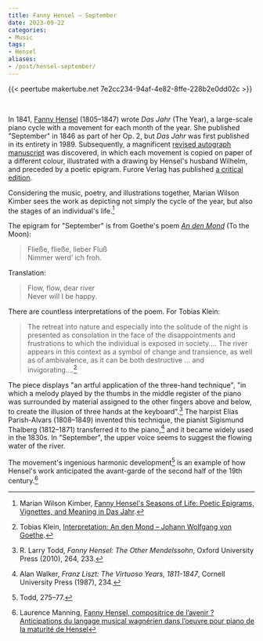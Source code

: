 ```yaml
---
title: Fanny Hensel – September
date: 2023-09-22
categories:
- Music
tags:
- Hensel
aliases:
- /post/hensel-september/
---
```


{{< peertube makertube.net 7e2cc234-94af-4e82-8ffe-228b2e0dd02c >}}

<br>

In 1841, [Fanny Hensel](https://en.wikipedia.org/wiki/Fanny_Mendelssohn)
(1805–1847) wrote *Das Jahr* (The Year), a
large-scale piano cycle with a movement for each month of the
year. She published "September" in 1846 as part of her Op. 2, but *Das
Jahr* was first published in its entirety in 1989. Subsequently, a
magnificent [revised autograph
manuscript](http://resolver.staatsbibliothek-berlin.de/SBB00019D1B00000000)
was discovered, in which each movement is copied on paper of a
different colour, illustrated with a drawing by Hensel's husband
Wilhelm, and preceded by a poetic epigram. Furore Verlag has
published [a critical edition](https://furore-verlag.de/en/produkt/das-jahr-moderne-notenedition-2/).

Considering the music, poetry, and illustrations together, Marian
Wilson Kimber sees the work as depicting not simply the cycle of the
year, but also the stages of an individual's life.[^Kimber]

The epigram for "September" is from Goethe's poem [*An den
Mond*](https://de.wikisource.org/wiki/An_den_Mond) (To the Moon):

> Fließe, fließe, lieber Fluß<br>
> Nimmer werd’ ich froh.

Translation:

> Flow, flow, dear river<br>
> Never will I be happy.

There are countless interpretations of the poem. For Tobias Klein:

> The retreat into nature and especially into the solitude of the
> night is presented as consolation in the face of the disappointments
> and frustrations to which the individual is exposed in
> society.... The river appears in this context as a symbol of change
> and transience, as well as of ambivalence, as it can be both
> destructive ... and invigorating....[^Klein]

The piece displays "an artful application of the three-hand
technique", "in which a melody played by the thumbs in the middle
register of the piano was surrounded by material assigned to the other
fingers above and below, to create the illusion of three hands at the
keyboard".[^Todd_three_hand_technique] The harpist Elias Parish-Alvars
(1808–1849) invented this technique, the pianist Sigismund Thalberg
(1812–1871) transferred it to the piano,[^Walker] and it became widely
used in the 1830s. In "September", the upper voice seems to suggest
the flowing water of the river.

The movement's ingenious harmonic development[^Todd_September] is an
example of how Hensel's work anticipated the avant-garde of the second
half of the 19th century.[^Manning]

[^Kimber]: Marian Wilson Kimber, [Fanny Hensel's Seasons of Life:
    Poetic Epigrams, Vignettes, and Meaning in Das
    Jahr](https://doi.org/10.1080/01411890802384409).
[^Klein]: Tobias Klein, [Interpretation: An den Mond – Johann Wolfgang
    von
    Goethe](https://lyrik.antikoerperchen.de/johann-wolfgang-von-goethe-an-den-mond,textbearbeitung,372.html).
[^Walker]: Alan Walker, *Franz Liszt: The Virtuoso Years, 1811-1847*,
    Cornell University Press (1987), 234.
[^Todd_three_hand_technique]: R. Larry Todd, *Fanny Hensel: The Other Mendelssohn*, Oxford
    University Press (2010), 264, 233.
[^Todd_September]: Todd, 275–77.
[^Manning]: Laurence Manning, [Fanny Hensel, compositrice de l’avenir
    ? Anticipations du langage musical wagnérien dans l’oeuvre pour
    piano de la maturité de Hensel](https://doi.org/10.7202/1039618ar)
